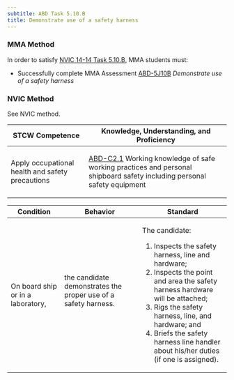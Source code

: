```yaml
---
subtitle: ABD Task 5.10.B 
title: Demonstrate use of a safety harness
---
```



### MMA Method

In order to satisfy  [NVIC 14-14  Task  5.10.B]({{site.baseurl}}/assets/images/nvic-14-14.pdf), MMA students must:

* Successfully complete MMA Assessment [ABD-5J10B]({{site.baseurl}}/assessments/Deck/ABD-5J10B) *Demonstrate use of a safety harness*


### NVIC Method

<a onclick="togglevisibility('nvic_methods')" >See NVIC method.</a>

<div id='nvic_methods' class='hide'>

<table>
<thead>
<tr>
<th class='forty'> STCW Competence </th>
<th class='sixty'> Knowledge, Understanding, and Proficiency </th>
</tr>
</thead>




<tbody>
<tr><td markdown='1'>

Apply occupational health and safety precautions

</td><td markdown='1'>

[ABD-C2.1](../../tables/25.html#ABD-C2.1) Working knowledge of safe working practices and personal shipboard safety including personal safety equipment

</td></tr>


</tbody>
</table>


<table>
<thead>
<tr><th class='twenty'>  Condition </th><th class='twenty'> Behavior </th><th  class='sixty'>Standard </th></tr>
</thead>
<tbody >



<tr><td markdown='1'>

On board ship or in a laboratory,

</td><td markdown='1'>

the candidate demonstrates the proper use of a safety harness.

<br>

<div class="tooltip">
<span class="tooltiptext">
</span>
</div>


</td><td markdown='1'>

The candidate:

1. Inspects the safety harness, line and hardware;
2. Inspects the point and area the safety harness hardware will be attached;
3. Rigs the safety harness, line, and hardware; and
4. Briefs the safety harness line handler about his/her duties (if one is assigned). 

</td></tr>
</tbody>
</table>
</div>
